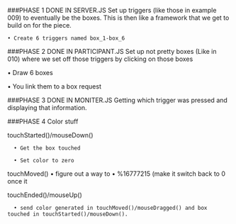 ###PHASE 1 DONE IN SERVER.JS
  Set up triggers (like those in example 009) to eventually be the boxes. 
    This is then like a framework that we get to build on for the piece.
    
    • Create 6 triggers named box_1-box_6

###PHASE 2 DONE IN PARTICIPANT.JS
  Set up not pretty boxes (Like in 010) where we set off those triggers by clicking on those boxes
  
  • Draw 6 boxes
  
  • You link them to a box request
  
###PHASE 3 DONE IN MONITER.JS
  Getting which trigger was pressed and displaying that information.
  
###PHASE 4
  Color stuff
  
  touchStarted()/mouseDown()
  
      • Get the box touched
      
      • Set color to zero 
  touchMoved()
      • figure out a way to 
      • %16777215 (make it switch back to 0 once it
      
  touchEnded()/mouseUp()
    
      • send color generated in touchMoved()/mouseDragged() and box touched in touchStarted()/mouseDown().
  
